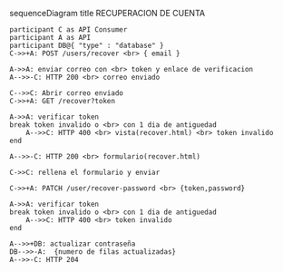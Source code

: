 sequenceDiagram
    title RECUPERACION DE CUENTA

    participant C as API Consumer
    participant A as API
    participant DB@{ "type" : "database" }
    C->>+A: POST /users/recover <br> { email }

    A->>A: enviar correo con <br> token y enlace de verificacion
    A-->>-C: HTTP 200 <br> correo enviado

    C-->>C: Abrir correo enviado
    C->>+A: GET /recover?token

    A->>A: verificar token
    break token invalido o <br> con 1 dia de antiguedad
        A-->>C: HTTP 400 <br> vista(recover.html) <br> token invalido
    end

    A-->>-C: HTTP 200 <br> formulario(recover.html)

    C->>C: rellena el formulario y enviar

    C->>+A: PATCH /user/recover-password <br> {token,password}

    A->>A: verificar token
    break token invalido o <br> con 1 dia de antiguedad
        A-->>C: HTTP 400 <br> token invalido
    end

    A-->>+DB: actualizar contraseña
    DB-->>-A:  {numero de filas actualizadas}
    A-->>-C: HTTP 204
